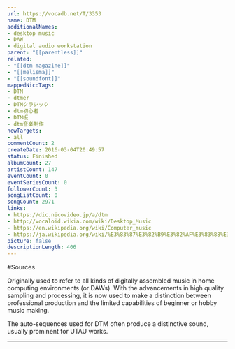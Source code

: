 ```yaml
---
url: https://vocadb.net/T/3353
name: DTM
additionalNames: 
- desktop music
- DAW
- digital audio workstation
parent: "[[parentless]]"
related:
- "[[dtm-magazine]]"
- "[[melisma]]"
- "[[soundfont]]"
mappedNicoTags:
- DTM
- dtmer
- DTMクラシック
- dtm初心者
- DTM板
- dtm音楽制作
newTargets:
- all
commentCount: 2
createDate: 2016-03-04T20:49:57
status: Finished
albumCount: 27
artistCount: 147
eventCount: 0
eventSeriesCount: 0
followerCount: 3
songListCount: 0
songCount: 2971
links: 
- https://dic.nicovideo.jp/a/dtm
- http://vocaloid.wikia.com/wiki/Desktop_Music
- https://en.wikipedia.org/wiki/Computer_music
- https://ja.wikipedia.org/wiki/%E3%83%87%E3%82%B9%E3%82%AF%E3%83%88%E3%83%83%E3%83%97%E3%83%9F%E3%83%A5%E3%83%BC%E3%82%B8%E3%83%83%E3%82%AF
picture: false
descriptionLength: 406
---
```


#Sources

Originally used to refer to all kinds of digitally assembled music in home computing environments (or DAWs). With the advancements in high quality sampling and processing, it is now used to make a distinction between professional production and the limited capabilities of beginner or hobby music making.

The auto-sequences used for DTM often produce a distinctive sound, usually prominent for UTAU works.

---

